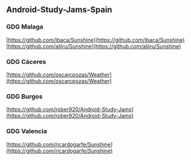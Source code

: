 ## Android-Study-Jams-Spain

### GDG Malaga
[https://github.com/ibaca/Sunshine](https://github.com/ibaca/Sunshine)<br>
[https://github.com/aljiru/Sunshine](https://github.com/aljiru/Sunshine)

### GDG Cáceres
[https://github.com/oscarcpozas/Weather](https://github.com/oscarcpozas/Weather)

### GDG Burgos
[https://github.com/rober920/Android-Study-Jams](https://github.com/rober920/Android-Study-Jams)

### GDG Valencia

[https://github.com/ricardogarfe/Sunshine](https://github.com/ricardogarfe/Sunshine)
